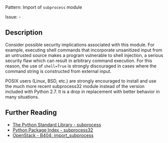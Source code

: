 Pattern: Import of `subprocess` module

Issue: -

## Description

Consider possible security implications associated with this module. For example, executing shell commands that incorporate unsanitized input from an untrusted source makes a program vulnerable to shell injection, a serious security flaw which can result in arbitrary command execution. For this reason, the use of `shell=True` is strongly discouraged in cases where the command string is constructed from external input.

POSIX users (Linux, BSD, etc.) are strongly encouraged to install and use the much more recent subprocess32 module instead of the version included with Python 2.7. It is a drop in replacement with better behavior in many situations.


## Further Reading

* [The Python Standard Library - subprocess](https://docs.python.org/2/library/subprocess.html)
* [Python Package Index - subprocess32](https://pypi.python.org/pypi/subprocess32/)
* [OpenStack - B404: import_subprocess](https://docs.openstack.org/developer/bandit/api/bandit.blacklists.html#b404-import-subprocess)
